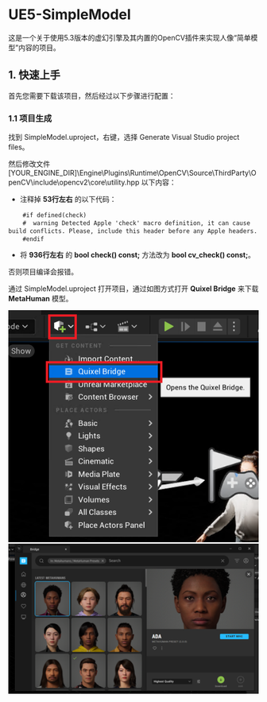 # UE5-SimpleModel

这是一个关于使用5.3版本的虚幻引擎及其内置的OpenCV插件来实现人像“简单模型”内容的项目。

## 1. 快速上手

首先您需要下载该项目，然后经过以下步骤进行配置：

### 1.1 项目生成

找到 SimpleModel.uproject，右键，选择 Generate Visual Studio project files。

然后修改文件 [YOUR_ENGINE_DIR]\Engine\Plugins\Runtime\OpenCV\Source\ThirdParty\OpenCV\include\opencv2\core\utility.hpp 以下内容：

* 注释掉 **53行左右** 的以下代码：

```
    #if defined(check)
    #  warning Detected Apple 'check' macro definition, it can cause build conflicts. Please, include this header before any Apple headers.
    #endif
```

* 将 **936行左右** 的 **bool check() const;** 方法改为 **bool cv_check() const;**。

否则项目编译会报错。

通过 SimpleModel.uproject 打开项目，通过如图方式打开 **Quixel Bridge** 来下载 **MetaHuman** 模型。

![Open Quixel Bridge](Figures\OpenQuixelBridge.png)
![Download MetaHuman](Figures\DownloadMetaHuman.png)